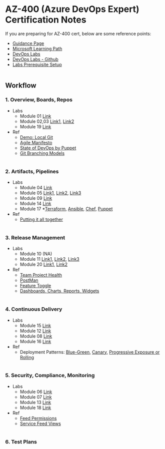 # AZ-400 (Azure DevOps Expert) Certification Notes 
If you are preparing for AZ-400 cert, below are some reference points: 
- [Guidance Page](https://docs.microsoft.com/en-us/learn/certifications/exams/az-400)
- [Microsoft Learning Path](https://docs.microsoft.com/en-us/learn/browse/?roles=devops-engineer&products=azure%2Cgithub&resource_type=learning%20path)
- [DevOps Labs](https://azuredevopslabs.com/)
- [DevOps Labs - Github](https://github.com/microsoft/azuredevopslabs)
- [Labs Prerequisite Setup](https://www.azuredevopslabs.com/labs/azuredevops/prereq/)
<br/><br/>

## Workflow 
### 1. Overview, Boards, Repos  
- Labs 
	- Module 01 [Link](https://www.azuredevopslabs.com/labs/azuredevops/agile/)	
	- Module 02,03 [Link1](https://www.azuredevopslabs.com/labs/azuredevops/git/), [Link2](https://vikasrajput.github.io/blog/architecture/labs/lab-git-local.sh)
	- Module 19 [Link](https://azuredevopslabs.com/labs/vsts/teams)	
- Ref
    - [Demo: Local Git](https://vikasrajput.github.io/blog/architecture/labs/lab-git-local.sh)
	- [Agile Manifesto](https://www.agilealliance.org/agile101/the-agile-manifesto/)
	- [State of DevOps by Puppet](https://puppet.com/resources/report/state-of-devops-report)
	- [Git Branching Models](https://nvie.com/posts/a-successful-git-branching-model/)
<br/><br/>

### 2. Artifacts, Pipelines 
- Labs
	- Module 04	[Link](https://www.azuredevopslabs.com/labs/azuredevops/packagemanagement/) 
	- Module 05	[Link1](https://www.azuredevopslabs.com/labs/azuredevops/continuousintegration/), [Link2](https://docs.microsoft.com/en-us/azure/devops/pipelines/artifacts/universal-packages?view=azure-devops&tabs=classic), [Link3](https://www.azuredevopslabs.com/labs/azuredevops/github-integration/) 
	- Module 09	[Link](https://www.azuredevopslabs.com/labs/vstsextend/WhiteSource/) 
	- Module 14	[Link](http://microsoft.github.io/PartsUnlimited/iac/200.2x-IaC-AZ-400T05AppInfra.html)
	- Module 17	*[Terraform](https://azuredevopslabs.com/labs/vstsextend/terraform/), [Ansible](http://microsoft.github.io/PartsUnlimitedMRP/iac/200.2x-IaC-AnsiblewithAzure.html), [Chef](http://microsoft.github.io/PartsUnlimitedMRP/iac/200.2x-IaC-DeployappwithChefonAzure.html), [Puppet](http://microsoft.github.io/PartsUnlimitedMRP/iac/200.2x-IaC-DeployappwithPuppetonAzure.html)
- Ref
	- [Putting it all together](https://www.edmondek.com/images/blue_green_azure_devops_app_service.png)
<br/><br/>

### 3. Release Management 
- Labs
	- Module 10	(NA)
	- Module 11	[Link1](https://azuredevopslabs.com/labs/vstsextend/releasegates/), [Link2](https://www.azuredevopslabs.com/labs/vstsextend/azurekeyvault/), [Link3](https://www.azuredevopslabs.com/labs/azuredevops/yaml/)
	- Module 20	[Link1](https://www.azuredevopslabs.com/labs/azuredevops/appinsights/), [Link2](https://www.azuredevopslabs.com/labs/azuredevops/load/) 
- Ref
	- [Team Project Health](https://marketplace.visualstudio.com/items?itemName=ms-devlabs.TeamProjectHealth)
	- [PostMan](https://www.postman.com/) 
	- [Feature Toggle](https://docs.microsoft.com/en-us/azure/devops/migrate/phase-features-with-feature-flags?view=azure-devops&viewFallbackFrom=vsts)
	- [Dashboards, Charts, Reports, Widgets](https://docs.microsoft.com/en-us/azure/devops/report/dashboards/overview?view=azure-devops&viewFallbackFrom=vsts)
<br/><br/>

### 4. Continuous Delivery 
- Labs 
	- Module 15	 [Link](https://azuredevopslabs.com/labs/vstsextend/dockerjava/) 	 	
	- Module 12	 [Link](https://www.azuredevopslabs.com/labs/vstsextend/launchdarkly/) 	 	
	- Module 08	 [Link](https://www.azuredevopslabs.com/labs/vstsextend/aspnetmodernize/) 	 	
	- Module 16	 [Link](https://azuredevopslabs.com/labs/vstsextend/kubernetes/) 		 
- Ref 
	- Deployment Patterns: [Blue-Green](https://res.cloudinary.com/practicaldev/image/fetch/s--fJ4tYKdy--/c_limit%2Cf_auto%2Cfl_progressive%2Cq_auto%2Cw_880/https:/thepracticaldev.s3.amazonaws.com/i/78dk41w8qmuy9f9pvrf6.png), [Canary](https://res.cloudinary.com/practicaldev/image/fetch/s--7PmOiuG9--/c_limit%2Cf_auto%2Cfl_progressive%2Cq_auto%2Cw_880/https:/thepracticaldev.s3.amazonaws.com/i/zvf9rbd1x38umph98zro.png), [Progressive Exposure or Rolling](https://res.cloudinary.com/practicaldev/image/fetch/s--RbA0NHA6--/c_limit%2Cf_auto%2Cfl_progressive%2Cq_auto%2Cw_880/https:/thepracticaldev.s3.amazonaws.com/i/divuxihkun2p186c9mye.png)
<br/><br/>

### 5. Security, Compliance, Monitoring
- Labs
	- Module 06	 [Link](https://www.azuredevopslabs.com/labs/vstsextend/azurekeyvault/)  	 	
	- Module 07	 [Link](https://www.azuredevopslabs.com/labs/azuredevops/sonarcloud/)  	 	
	- Module 13	 [Link](https://azuredevopslabs.com/labs/azuredevops/appinsights/) 	 	
	- Module 18	 [Link](http://microsoft.github.io/PartsUnlimited/iac/200.2x-IaC-SecurityandComplianceinpipeline.html)  		 
- Ref 
	- [Feed Permissions](https://docs.microsoft.com/en-us/azure/devops/artifacts/feeds/feed-permissions?view=azure-devops) 
	- [Service Feed Views](https://docs.microsoft.com/en-us/azure/devops/artifacts/concepts/views?view=azure-devops) 
<br/><br/>

### 6. Test Plans 